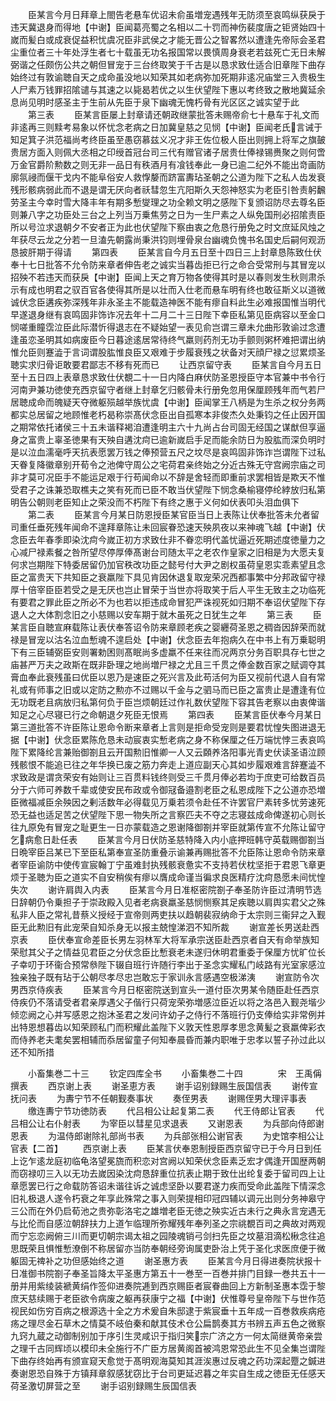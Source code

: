 <!-- { "loadSidebar": true } -->
　　臣某言今月日拜章上閤告老悬车优诏未俞虽増宠遇残年无防须至哀鸣纵获戾于违天冀退身而得地【中谢】臣闻葛亮蜀之名相以二十罚而神伤裴度唐之钜贤始四十嵗而髪白或成衰促益积忧虞况臣非武侯之才能无晋公之智畧然以遭逢先帝际会圣君尘重位者三十年处浮生者七十载虽无功名报国常以畏慎周身衰老若兹死亡无日未解弼谐之任颇伤公共之朝但冒宠于三台终取笑于千古是以恳求致仕适合旧章陛下曲存始终过有敦谕聴自天之成命虽没地以知荣其如老病弥加死期非逺况庙堂三入贵极生人尸素万钱罪招隂谴与其速之以毙曷若优之以生伏望陛下惠以考终致之散地冀延余息尚见明时感圣主于生前从先臣于泉下幽魂无愧朽骨有光区区之诚实望于此
　　第三表
　　臣某言臣屡上封章请还朝政继蒙批答未赐帝俞七十悬车于礼文而非逺再三则黩考易象以怀忧念老病之日加冀皇慈之见悯【中谢】臣闻老氏言诫于知足箕子洪范福尚考终臣虽至愚窃慕兹义况才非王佐位极人臣出则拥上将军之旗皷贵居方面入则佩大丞相之印绶首冠台司三代有赠官诸子居贵仕俸禄锡赉聚之则何啻万金官爵阶勲数之则无非一品日有秩酒月有飡钱奉此一身已逾二纪外不能出竒画防廓氛祲而偃干戈内不能阜俗安人救惸嫠而跻富夀玷圣朝之公道为陛下之私人齿发衰残形骸病弱此而不退是谓无厌向者祅彗忽生亢阳斯久天怨神怒实为老臣引咎责躬飜劳圣主今幸时雪大降丰年有期多慙燮理之功全赖文明之感陛下复颁诏防尽去尊名臣则兼八字之功臣处三台之上列当万乗焦劳之日为一生尸素之人纵免国刑必招隂责臣所以号泣求退朝夕不安者正为此也伏望陛下察由衷之危恳行册免之时文庶延风烛之年获尽云龙之分若一旦溘先朝露尚秉洪钧则埋骨泉台幽魂负愧书名国史后嗣何观沥恳披肝期于得请
　　第四表
　　臣某言自今月五日至十四日三上封章恳陈致仕伏奉十七日批答不允令防来章者伸告老之诚实当暮齿拒已行之命合受常刑与其冒宠以招殃不若违天而获戾【中谢】臣闻上天之育万物各使得其时是以春则发生秋则肃杀示有成也明君之驭百官各使得其所是以壮而入仕老而悬车明有终也敢征斯义以道微诚伏念臣遘疾弥深残年非永圣主不能载造神医不能有瘳自料此生必难报国惟当明代早遂退身继有哀鸣固非饰诈况去年十二月二十三日陛下幸臣私第见臣病容以至金口悯嗟重瞳霑泣臣此际潜忻得退志在不疑始望一表见俞岂谓三章未允曲形敦谕过念遭逢虽恋圣明其如病废臣今日暮途逺居常待终气羸则药剂无功手颤则粥杯难把谓出纳惟允臣则蹇澁于言词谓股肱惟良臣又艰难于步履衰残之状备对天顔尸禄之愆累烦圣聴实求归骨讵敢要君鄙志不移有死而已
　　让西京留守表
　　臣某言自今月五日至十五日四上表章恳求致仕伏覩二十一日内降白麻伏防圣恩授臣守本官兼中书令行河南尹兼功徳使充西京留守者继上封章乞归骸骨未行册免忽用保厘顾残年而气若尸居聴成命而魄疑天夺微躯殒越举族忧虞【中谢】臣闻掌王八柄是为生杀之权分务两都实总居留之地顾惟老朽曷称崇髙伏念臣出自孤寒本非俊杰久处秉钧之任止因开国之期常依托诸侯三十五未谐释褐洎遭逢明主六十九尚占台司固无经国之谋猷但享逼身之富贵上辜圣徳果有天殃自遘沈疴已逾新嵗启手足而能余防日为股肱而深负明时是以泣血濡毫呼天抗表愿罢万钱之俸预营五尺之坟尽是哀鸣固非饰诈岂谓陛下过私天眷复降徽章别开荀令之池俾守周公之宅荷君亲终始之分近古殊无守宫阙宗庙之司非才莫可况臣手不能运足艰于行苟闻命以不辞是舍轻而即重前求罢相皆是欺天不惟受君子之诛兼恐取樵夫之笑有死而已臣不敢当伏望陛下悯念桑榆寝停纶綍放归私第明告公朝则老臣知止之荣没而不朽陛下有终之惠于义何如伏表叩头泪血俱下
　　第二表
　　臣某言今月某日防恩授臣某官臣当日上表陈让伏奉批答未允者留司重任垂死残年闻命不遑拜章陈让未回宸眷恐速天殃夙夜以来神魂飞越【中谢】伏念臣去年春季即染沈疴今嵗正初方求致仕非不眷恋明代盖忧逼近死期述度徳量力之心减尸禄素餐之咎所望尽停厚俸髙谢台司随太平之老农作皇家之旧相是为大愿夫复何求岂期陛下特委居留仍加官秩改功臣之懿号付大尹之剧权虽荷皇恩实乖素望且念臣之富贵天下共知臣之衰羸陛下具见肯因休退复取宠荣况西都事繁中分邦政留守禄厚十倍宰臣臣若受之是无厌也岂止冒荣于当世亦将取笑于后人平生无致主之功临死有要君之罪此臣之所必不为也若以拒违成命冒犯严诛视死如归期不奉诏伏望陛下存退人之大体割念旧之小慈赐以安车期于就木虽死之日犹生之年
　　第三表
　　臣某言臣自聴宣麻载陈让表伏奉答诏令防来章顾老疾之婴纒荷圣恩之稠沓因辞荣而就禄是冒宠以沽名泣血慙魂不遑启处【中谢】伏念臣去年抱病久在中书上有万乗聪明下有三臣辅弼臣安则署勅困则髙眠尚多虚羸不任来往而况两京分务百职具存七世之庙甚严万夫之政斯在既非卧理之地尚増尸禄之尤且三千贯之俸金数百家之赋调夺其膏血奉此衰残虽曰优臣以恩乃是速臣之死兴言及此苟活何为臣又视前代退人自有常礼或有师事之旧或以定防之勲亦不过赐以千金与之驷马而已臣之富贵止是遭逢有位无功既老且病放归私第何负于臣岂烦朝廷过作礼数伏望陛下容其告老察以由衷俾谐知足之心尽寝已行之命朝退夕死臣无恨焉
　　第四表
　　臣某言臣伏奉今月某日第三道批答不许臣陈让恩命令断来章者上言则是拒命受宠则是要君忧惶失图进退无据【中谢】伏念臣累陈危恳未动宸衷实慙老病之身不称保厘之任万端忧悖三表哀鸣陛下累降纶言兼贻御劄且云开国勲旧惟卿一人又云頥养洛阳事光青史伏读圣语泣顾残骸恨不能追已往之年华换已废之筋力奔走上道应副天心其如步履艰难言辞蹇澁不求致政是谓贪荣安有始则让三百贯料钱终则受三千贯月俸必若均于庶吏可给数百员分于六师可养数千辈或使安民布政或令御冦备邉割老臣之私恩成陛下之公道亦恐増臣微福减臣余殃因之剰活数年必得载见万乗若须令赴任不许罢官尸素转多忧劳速死恐无益也适足苦之伏望陛下思一物失所之言察匹夫不夺之志寝兹成命俾遂初心则长往九原免有冒宠之耻更生一日亦蒙载造之恩谢降御劄并宰臣就第传宣不允陈让留守乞病愈日赴任表
　　臣某言今月日伏防圣慈特降入内小底押班韩守英载赐御劄当日晩宰臣吕某已下至臣私第奉宣圣防重叠示谕兼再赐批答不允臣陈让恩命令防来章者宰臣谕防中使传宣宸翰丁宁虽难封执残骸衰惫实不支持若伏枕坚拒于君恩飞章更烦于圣聴为臣之道实不自安稍俟有瘳以膺成命谨当徧求良医精疗沈疴恳愿未间忧惶失次
　　谢许肩舆入内表
　　臣某言今月日准枢密院劄子奉圣防许臣过清明节选日辞朝仍令乗担子于崇政殿入见者老病衰羸圣慈悯恻察其足疾聴以肩舆实君父之殊私非人臣之常礼昔蔡义授经于宣帝则两吏扶以趋朝裴寂纳命于太宗则三衞舁之入觐臣无此勲旧有此宠荣自知杀身无以报主兢惶涕泗不知所裁
　　谢宣差长男送赴西京表
　　臣伏奉宣命差臣长男左羽林军大将军承宗送臣赴西京者自天有命举族知荣慰其父子之情益见君臣之分伏念臣比慙衰老未遂归休明君重委于保厘方忧旷位长子幸叨于环衞合预常叅陛下辍自班行许随行李出于圣念实耀私门岐路有光室家感泣独亲独子既有玷于公朝尽孝尽忠岂敢忘于家训永言感遇空极涕洟
　　谢宣防令次男西京侍疾表
　　臣某言今月日枢密院送到宣头一道付臣次男某令随臣赴任西京侍疾仍不落请受者君亲厚遇父子偕行只荷宠荣弥増感泣臣近以将之洛邑入觐尧堦少倾恋阙之心并写感恩之抱沐圣君之发问许幼子之侍行不落班行仍支俸给实非常例并出特恩想暮齿以知荣顾私门而积耀此盖陛下义敦天性恩厚孝思念黄髪之衰羸俾彩衣而侍养老夫耄矣罢相辅而忝居留童子何知奉晨昏而兼内职唯于忠孝以誓子孙过此以还不知所措


　　小畜集巻二十三
　　钦定四库全书
　　小畜集巻二十四　　　　宋　王禹偁　撰表
　　西京谢上表
　　谢圣恵方表
　　谢手诏别録赐生辰国信表
　　谢传宣抚问表
　　为夀宁节不任朝觐奏事状
　　奏侄男表
　　谢赐侄男大理评事表
　　缴连夀宁节功徳防表
　　代吕相公让起复第二表
　　代王侍郎让官表
　　代吕相公让右仆射表
　　为宰臣以彗星见求退表
　　又谢恩表
　　为兵部向侍郎谢恩表
　　为温侍郎谢除礼部尚书表
　　为兵部张相公谢官表
　　为史馆李相公让官表【二首】
　　西京谢上表
　　臣某言伏奉恩制授臣西京留守已于今月日到任上讫乍逺龙庭初临龟洛望冕旒而积恋对宫阙以知荣伏念臣素乏宏才偶逢开国歴两朝而窃禄叨三入以无功去嵗因染沈疴恳辞重位抗表止期于致仕出纶复委于留司四上让章愿罢已行之命载防答诏未谐往诉之诚虑坚卧以要君遂力疾而受命此盖陛下情深念旧礼极退人遂令朽衰之年享此殊常之事入则荣提相印冠四辅以调元出则分务神皋守三公而在外仍启荀池之贵弥彰洛宅之雄増老臣无徳之殃实近古未行之典永言宠遇无与比伦而自感泣朝辞扶力上道乍临理所弥耀残年奉列圣之宗祧覩百司之典故对两观而宁忘恋阙俯三川而更切朝宗谒太祖之园陵魂销弓剑扫先臣之坟墓泪滴松楸念往追思既荣且惧惟慙潦倒不称居留亦当防奉朝经旁询属吏卧治上凭于圣化求医庶便于微躯固无禆补之功但感始终之道
　　谢圣惠方表
　　臣某言今月日得进奏院状报十日准御书院劄子奉圣旨降太平圣惠方第五十一巻至一百巻并排门目録一巻共五十一册并用紫绫装褫黄绢作签仰进奏院逓到西京赐臣者宸眷曲回上方新制圣惠本霑于黎庶天慈续赐于老臣欲令病废之躯再获康宁之福【中谢】伏惟尊号皇帝陛下与世作范视民如伤穷百病之根源选十全之方术爰自朱邸逮于紫宸垂十五年成一百巻救疾病疮疡之理尽金石草木之情莫不岐伯秦和献其伎术仓公扁鹊奏其方书辨五声五色之微察九窍九蔵之动御制别加于序引生灵咸识于指归笑宗广济之方一何太简继黄帝亲尝之理千古同辉顷以模印未全施行不广臣方居黄阁首被鸿恩常恐此生不见全集岂谓陛下曲存终始再有颁宣窥天愈觉于髙明观海莫知其涯涘惠过反魂之药功深起蹷之鍼进奏谢恩恐自殊于方镇拜章叙感犹窃比于台司更延迟暮之年实自生成之徳臣无任感天荷圣激切屏营之至
　　谢手诏别録赐生辰国信表
